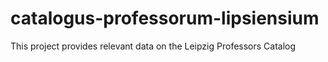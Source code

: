 # catalogus-professorum-lipsiensium
This project provides relevant data on the Leipzig Professors Catalog
